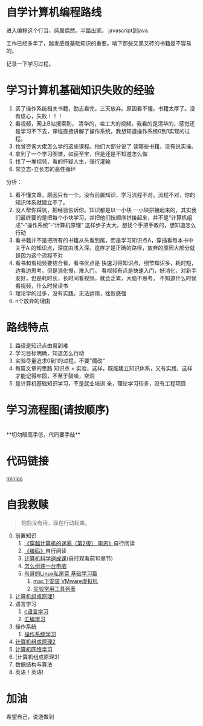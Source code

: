 
# 自学计算机编程路线

进入编程这个行当，纯属偶然。半路出家。 javascript到java.

工作已经多年了，越发感觉基础知识的重要。啃下那些又黑又砖的书籍是不容易的。

记录一下学习过程。

# 学习计算机基础知识失败的经验

1. 买了操作系统相关书籍，励志看完，三天放弃。原因看不懂，书籍太厚了。没有信心，失败！！！
2. 看视频，网上B站搜索到， 清华的，哈工大的视频。我看的是清华的，感觉还是学习不下去，课程直接讲解了操作系统。我想知道操作系统0到1实现的过程。
3. 也曾咨询大佬怎么学的这些课程。他们大部分说了 读哪些书籍，没有说实操。
4. 拿到了一个学习图谱，如获至宝，但是还是不知道怎么做
5. 找了一堆视频，看的怀疑人生，强行灌输
6. 常立志-立长志的恶性循环
   

分析： 
1. 看不懂文章，原因只有一个。没有前置知识，学习流程不对。流程不对，你的知识体系就建立不了。
2. 没人帮你踩坑，把经验告诉你。知识都是以一小块 一小块拼接起来的，其实我们最终要的是把每个小块学习，并把他们按顺序拼接起来，并不是“计算机组成”-“操作系统”-“计算机原理” 这样步子太大，想找个手把手教的，想知道怎么行动
3. 看书籍并不是把所有的书籍从头看到尾，而是学习知识点A，穿插看每本书中关于A 的知识点，深度由浅入深。这样才是正确的路径，放弃的原因大部分就是因为这个流程不对
4. 看书和看视频要结合看，看书优点是 快速习得知识点，细节知识多，耗时短，边看边思考。但是消化慢，难入门。 看视频有点是快速入门，好消化，对新手友好，但是耗时长，长时间看视频，就会乏累，大脑不思考。 不知道什么时候看视频，什么时候读书 
5. 理论学的过多，没有实践，无法运用，挫败感强
6. n个放弃的理由


# 路线特点

1. 路径是知识点由易到难
2. 学习目标明确，知道怎么行动
3. 实验尽量追求0到1的过程，不要”魔改“
4. 每篇文章的思路 知识点 + 实验，这样，既能建立知识体系，又有实践，这样才能记得牢固，不至于鼓噪，空洞
5. 是计算机基础知识学习，不是就业培训 亲，理论学习较多，没有工程项目
   
# 学习流程图(请按顺序)
<!-- TODO: -->
<br/>
**切勿眼高手低，代码要手敲**

#  代码链接
[minios](https://github.com/iSAM2016/minios)
<!-- 0. 视频介绍
1. 自制操作系统
2. 自制编译器
3. 自制编程语言
4. web框架
5. 设计模式 -->

# 自我救赎
>抱怨没有用，现在行动起来。

0. 前置知识
   1. [《穿越计算机的迷雾（第2版） 李忠》](https://item.jd.com/10034458787391.html)自行阅读
   2. [《编码》](https://item.jd.com/11116026.html)自行阅读
   3. [计算机科学速成课](https://www.bilibili.com/video/BV1EW411u7th?from=search&seid=18122847666166164994&spm_id_from=333.337.0.0)(自行观看前10章节)
   4. [怎么组装一台电脑](https://www.bilibili.com/video/BV1jE411e7hw)
   5. [鸟哥的Linux私房菜 基础学习篇](https://item.jd.com/12443890.html)
      1. [mac下安装 VMware虚拟机](https://isam2016.cn/2021/10/11/x86/%E5%AE%9E%E9%AA%8C%E7%8E%AF%E5%A2%83%E6%90%AD%E5%BB%BA/)
      2. [实验常用工具列表](https://github.com/chyyuu/ucore_docs/blob/master/lab0/lab0_ref_ucore-tools.md)
1. [计算机组成原理1](https://isam2016.cn/2021/10/11/composition/%E8%AE%A1%E7%AE%97%E6%9C%BA%E7%BB%84%E6%88%90%E5%8E%9F%E7%90%86/)
2. 语言学习
   1. [c语言学习](https://isam2016.cn/2021/10/31/c/c%E8%AF%AD%E8%A8%80%E5%AD%A6%E4%B9%A0/)
   2. [汇编学习](https://isam2016.cn/2021/10/09/assembly/%E6%B1%87%E7%BC%96%E5%AD%A6%E4%B9%A0/)
3. 操作系统
   1. [操作系统学习](https://isam2016.cn/2021/10/12/x86/%E6%93%8D%E4%BD%9C%E7%B3%BB%E7%BB%9F%E5%AD%A6%E4%B9%A0/)
4. [计算机组成原理2](https://isam2016.cn/2021/10/11/composition/%E8%AE%A1%E7%AE%97%E6%9C%BA%E7%BB%84%E6%88%90%E5%8E%9F%E7%90%86/)
5. [计算机网络学习](https://isam2016.cn/2022/02/01/network/%E8%AE%A1%E7%AE%97%E6%9C%BA%E7%BD%91%E7%BB%9C/)
6. [计算机组成原理3]
7. 数据结构与算法
8. 英语！英语!

# 加油 

希望自己，说道做到